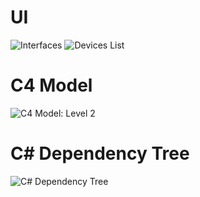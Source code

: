 # UI
![Interfaces](https://imgur.com/yuNm6cX.png)
![Devices List](https://imgur.com/jhGXtYa.png)

# C4 Model
![C4 Model: Level 2](https://i.imgur.com/1zFy415.png)

# C# Dependency Tree
![C# Dependency Tree](https://i.imgur.com/TFhEn7u.png)


